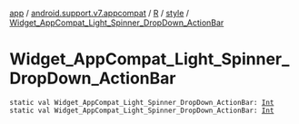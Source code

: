 [app](../../../index.md) / [android.support.v7.appcompat](../../index.md) / [R](../index.md) / [style](index.md) / [Widget_AppCompat_Light_Spinner_DropDown_ActionBar](.)

# Widget_AppCompat_Light_Spinner_DropDown_ActionBar

`static val Widget_AppCompat_Light_Spinner_DropDown_ActionBar: `[`Int`](https://kotlinlang.org/api/latest/jvm/stdlib/kotlin/-int/index.html)
`static val Widget_AppCompat_Light_Spinner_DropDown_ActionBar: `[`Int`](https://kotlinlang.org/api/latest/jvm/stdlib/kotlin/-int/index.html)